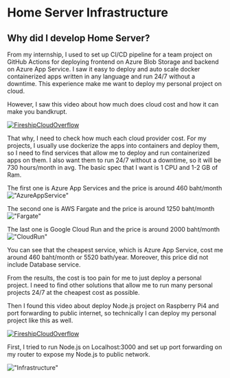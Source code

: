 # Home Server Infrastructure

## Why did I develop Home Server?
From my internship, I used to set up CI/CD pipeline for a team project on GitHub Actions for deploying frontend on Azure Blob Storage and backend on Azure App Service. 
I saw it easy to deploy and auto scale docker containerized apps written in any language and run 24/7 without a downtime. This experience make me want to deploy my personal project on cloud.

However, I saw this video about how much does cloud cost and how it can make you bandkrupt.

[![FireshipCloudOverflow](https://i.ytimg.com/vi/N6lYcXjd4pg/hq720.jpg?sqp=-oaymwEpCOgCEMoBSFryq4qpAxsIARUAAIhCGAHYAQHiAQwIGhACGAYgATgBQAE=&rs=AOn4CLDB4wyMIWMDZVtRBIs7SEtco4Y4NQ)](https://www.youtube.com/watch?v=N6lYcXjd4pg&t=48sv)

That why, I need to check how much each cloud provider cost. 
For my projects, I usually use dockerize the apps into containers and deploy them, so I need to find services that allow me to deploy and run containerized apps on them. I also want them to run 24/7 without a downtime, so it will be 730 hours/month in avg. The basic spec that I want is 1 CPU and 1-2 GB of Ram.

The first one is Azure App Services and the price is around 460 baht/month
!["AzureAppService"](https://i.imgur.com/MZ2ldaK.png)

The second one is AWS Fargate and the price is around 1250 baht/month
!["Fargate"](https://i.imgur.com/wM1drkV.png)

The last one is Google Cloud Run and the price is around 2000 baht/month
!["CloudRun"](https://i.imgur.com/8CkxGM5.png)

You can see that the cheapest service, which is Azure App Service, cost me around 460 baht/month or 5520 bath/year. Moreover, this price did not include Database service.

From the results, the cost is too pain for me to just deploy a personal project. I need to find other solutions that allow me to run many personal projects 24/7 at the cheapest cost as possible.

Then I found this video about deploy Node.js project on Raspberry Pi4 and port forwarding to public internet, so technically I can deploy my personal project like this as well.

[![FireshipCloudOverflow](https://i.ytimg.com/vi/QdHvS0D1zAI/hq720.jpg?sqp=-oaymwEpCOgCEMoBSFryq4qpAxsIARUAAIhCGAHYAQHiAQwIGhACGAYgATgBQAE=&rs=AOn4CLBjlkVafPtDQOt5qLmePuNXUWqmvw)](https://www.youtube.com/watch?v=QdHvS0D1zAI)

First, I tried to run Node.js on Localhost:3000 and set up port forwarding on my router to expose my Node.js to public network.

!["Infrastructure"](https://i.imgur.com/0TjD3yp.png)